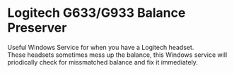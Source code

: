 # Logitech G633/G933 Balance Preserver
Useful Windows Service for when you have a Logitech headset.  
These headsets sometimes mess up the balance, this Windows service will priodically check for missmatched balance and fix it immediately.
